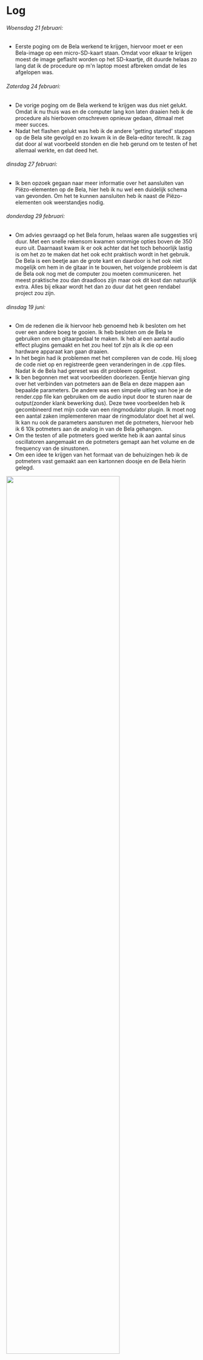 # Log


###### Woensdag 21 februari:
  * Eerste poging om de Bela werkend te krijgen, hiervoor moet er een Bela-image op een micro-SD-kaart staan. Omdat voor elkaar te krijgen moest de image geflasht worden op het SD-kaartje, dit duurde helaas zo lang dat ik de procedure op m'n laptop moest afbreken omdat de les afgelopen was.

###### Zaterdag 24 februari:
  * De vorige poging om de Bela werkend te krijgen was dus niet gelukt. Omdat ik nu thuis was en de computer lang kon laten draaien heb ik de procedure als hierboven omschreven opnieuw gedaan, ditmaal met meer succes.
  * Nadat het flashen gelukt was heb ik de andere 'getting started' stappen op de Bela site gevolgd en zo kwam ik in de Bela-editor terecht. Ik zag dat door al wat voorbeeld stonden en die heb gerund om te testen of het allemaal werkte, en dat deed het.

###### dinsdag 27 februari:
  * Ik ben opzoek gegaan naar meer informatie over het aansluiten van Piëzo-elementen op de Bela, hier heb ik nu wel een duidelijk schema van gevonden. Om het te kunnen aansluiten heb ik naast de Piëzo-elementen ook weerstandjes nodig.

###### donderdag 29 februari:
  * Om advies gevraagd op het Bela forum, helaas waren alle suggesties vrij duur. Met een snelle rekensom kwamen sommige opties boven de 350 euro uit. Daarnaast kwam ik er ook achter dat het toch behoorlijk lastig is om het zo te maken dat het ook echt praktisch wordt in het gebruik. De Bela is een beetje aan de grote kant en daardoor is het ook niet mogelijk om hem in de gitaar in te bouwen, het volgende probleem is dat de Bela ook nog met de computer zou moeten communiceren. het meest praktische zou dan draadloos zijn maar ook dit kost dan natuurlijk extra. Alles bij elkaar wordt het dan zo duur dat het geen rendabel project zou zijn.

###### dinsdag 19 juni:
  * Om de redenen die ik hiervoor heb genoemd heb ik besloten om het over een andere boeg te gooien. Ik heb besloten om de Bela te gebruiken om een gitaarpedaal te maken. Ik heb al een aantal audio effect plugins gemaakt en het zou heel tof zijn als ik die op een hardware apparaat kan gaan draaien.
  * In het begin had ik problemen met het compileren van de code. Hij sloeg de code niet op en registreerde geen veranderingen in de .cpp files. Nadat ik de Bela had gereset was dit probleem opgelost.
  * Ik ben begonnen met wat voorbeelden doorlezen. Eentje hiervan ging over het verbinden van potmeters aan de Bela en deze mappen aan bepaalde parameters.
  De andere was een simpele uitleg van hoe je de render.cpp file kan gebruiken om de audio input door te sturen naar de output(zonder klank bewerking dus).
  Deze twee voorbeelden heb ik gecombineerd met mijn code van een ringmodulator plugin. Ik moet nog een aantal zaken implementeren maar de ringmodulator doet het al wel. Ik kan nu ook de parameters aansturen met de potmeters, hiervoor heb ik 6 10k potmeters aan de analog in van de Bela gehangen.
  * Om the testen of alle potmeters goed werkte heb ik aan aantal sinus oscillatoren aangemaakt en de potmeters gemapt aan het volume en de frequency van de sinustonen.
  * Om een idee te krijgen van het formaat van de behuizingen heb ik de potmeters vast gemaakt aan een kartonnen doosje en de Bela hierin gelegd.

  <img src="https://raw.githubusercontent.com/BramGiesen/Bela-Project-/master/images/foto1.JPG" style="width:77%">

  <img src="https://raw.githubusercontent.com/BramGiesen/Bela-Project-/master/images/foto2.JPG" style="width:77%">


###### donderdag 21 juni:

  * In de werkplaats begonnen aan een stalen behuizing.
  * Ik merkte dat ik een paar keer een beetje te snel wilde gaan waardoor ik bepaalde technieken niet eerst op een sample had getest. Dit wil ik de volgende keer wel doen. Ik de vouwen van het bakje nu iets de wijd gemaakt. Dit is ook later niet meer goed te corrigeren.
  Ik heb dit opgelost door er hoekjes in te zetten, maar het was natuurlijk makkelijker om het in één keer goed te doen.

  <img src="https://github.com/BramGiesen/Bela-Project-/blob/master/images/foto3.JPG?raw=true" style="width:77%">



###### vrijdag 22 juni:
  * Verder gegaan aan de behuizing. Steuntjes in het bakjes gelast om de boven plaat te ondersteunen en ervoor te zorgen dat de bovenplaat vast te schroeven is. Ik heb onder de steuntjes een moertje gelast om hier de bout in vast te kunnen zetten. Dit was uiteindelijke het meeste werk omdat dit vrij precies moet passen. Om dit voor elkaar te krijgen heb ik best lang moeten vijlen om wat randjes weg te halen.
  * Ik heb de hoekjes opgevuld met laspunten en deze daarna glad geschuurd.
  * als laatste heb ik alles nog gezandstraald om het later te verven.

  <img src="https://github.com/BramGiesen/Bela-Project-/blob/master/images/foto4.JPG?raw=true" style="width:77%">

##### zondag 24 juni:
  * Het bakje gespoten, eerst een grond laag en daarna zwarte verf.
  * Kwam er bij het in elkaar zetten achter dat de potmeter waarmee ik de alle gaatjes had getest net een fractie kleiner is dan de andere potmeters(wel allemaal hetzelfde model). Om ze allemaal goed te laten passen moet ik nog wat gaatjes uitvijlen(de knopjes op de foto liggen er nog los op).

  <img src="https://github.com/BramGiesen/Bela-Project-/blob/master/images/foto5.JPG?raw=true" style="width:77%">

##### maandag 25 juni:
  * schema gemaakt in Fritzing.
  * layout gemaakt voor de binnenkant. Potmeters worden op z'n plek gehouden door een kartonnen doosje binnen in de metalen case. Op de bodem heb ik karton en isolatietape bevestigd.
  * Het aantal snoertjes en de omvang van het binnenwerk heb ik wel een beetje onderschat. Het past wel maar het was toch wel wat proppen en zoeken naar hoe alles het beste in de case kan worden bevestigd. Ik had van te voren wel wat kleine voorbeelden uit karton gemaakt om zo een inschatting te kunnen maken de omvang van het binnen werk maar voor de volgende keer(dit was deze keer niet mogelijk wegens het sluiten van de werkplaats)zou ik eerst het hele binnenwerk maken en dan pas de behuizing.

  <img src="https://github.com/BramGiesen/Bela-Project-/blob/master/images/Bela_pedal.png?raw=true" style="width:77%">



##### dinsdag 26 juni:
  * Heb de switches getest met een pull-up resistor systeem. Deze werken goed.
  * Nu ik alle componenten heb getest heb ik een begin gemaakt om deze op een printplaat te solderen. Het soldeertin was behoorlijk klonterig en een beetje broos dus ik ga morgen checken of dit wel de juiste soort is om dit te doen en dan ga ik vervolgens alles in elkaar zetten.
  * Een ander probleem waar ik tegenaan ben gelopen is de gaten aan de zijkant voor de usb en de adapter een beetje aan de kleine kant zijn, dit kan ik denk ik oplossen door er verloopjes tussen te zetten.

##### woensdag 27 juni:
  * Vandaag begonnen aan het solderen van de printplaat. Ik ben naar de winkel geweest om wat meer informatie te vragen of geschikt soldeertin en heb nu soldeertin met lood gebruikt. Hiernaast had ik ook een erg matige soldeerbout dus heb ik er eentje gekocht waarbij ik de temperatuur zelf kan instellen.
  * Voor dat met het daadwerkelijke solderen ben begonnen heb ik eerst een tutorial gekeken over solderen, dit hielp wel om wat nettere puntjes te zetten. Na een aantal keer uitproberen op een test print plaatje ben ik begonnen met de echte printplaat.
  * Na dat alles in elkaar zat ben ik een test gaan doen om te kijken of alles het goed deed. Toen kwam ik erachter dat twee knoppen het niet goed deden en toen ben ik de verbindingen door gaan meten en toen kwam ik op twee slechte verbindingen uit die ik hierna nog een keer heb gesoldeerd.
  * Hierna heb ik de Bela audiokabels vervangen met 2x mono jack en toen heb ik het systeem getest met een gitaar, dit werkte goed. Als laatste heb ik de Bela getest met een usb-charger zodat ik geen computer meer nodig heb om het te runnen, dit werkt ook goed. In het menu van de Bela kan je ook aangeven welk project hij moet opstarten als hij wordt geboot dus dat werkt erg makkelijk.
  * De laatste stap is om alle electronica in de behuizing te plaatsen.

  <img src="https://github.com/BramGiesen/Bela-Project-/blob/master/images/foto6.JPG?raw=true" style="width:77%">

##### zaterdag 1 juli:

  * Begonnen met het verkorten van een USB-verloopje.
  * Hierna heb ik deze in de case gelegd met de bela en de jack-inputs en gekeken om te kijken of het allemaal werkte.
  * Vervolgens heb ik de electronica die ik al had gesoldeerd erover heen gelegd en aangesloten. het was nog wel even passen en meten om alles goed in case te krijgen. Voor de volgende keer zou ik graag in de werkplaats een plastic bakje maken voor de Bela en dan daar ook de potmeters op de bevestigen en de switches op de printplaat solderen waardoor ik alles op de deksel zou kunnen monteren. Omdat de werkplaatsen al gesloten zijn heb ik nu veel met karton en tape gedaan aan de binnenkant, werkt ook is alleen we iets minder mooi.  

  <img src="https://github.com/BramGiesen/Bela-Project-/blob/master/images/foto7.JPG?raw=true" style="width:77%">

  <img src="https://github.com/BramGiesen/Bela-Project-/blob/master/images/foto8.JPG?raw=true" style="width:77%">

  <img src="https://github.com/BramGiesen/Bela-Project-/blob/master/images/foto9.JPG?raw=true" style="width:77%">

  <img src="https://github.com/BramGiesen/Bela-Project-/blob/master/images/foto10.JPG?raw=true" style="width:77%">
